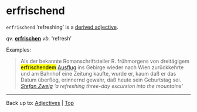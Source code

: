 # erfrischend

`erfrischend` ‘refreshing’ is a [derived adjective](../../derivedAdjectives.md).

*qv.* **[erfrischen](../../../verbs/e/er/erfrischen.md)** *vb.* ‘refresh’

Examples:

> Als der bekannte Romanschriftsteller R. frühmorgens von dreitägigem <mark>erfrischendem</mark> [Ausflug](../../../nouns/a/au/Ausflug.md) ins Gebirge wieder nach Wien zurückkehrte und am Bahnhof eine Zeitung kaufte, wurde er, kaum daß er das Datum überflog, erinnernd gewahr, daß heute sein Geburtstag sei. *[Stefan Zweig](../../../texts/StefanZweig/BriefEinerUnbekannten.md)* *‘a refreshing three-day excursion into the mountains’*

----

Back up to: [Adjectives](../../index.md) | [Top](../../../index.md)
